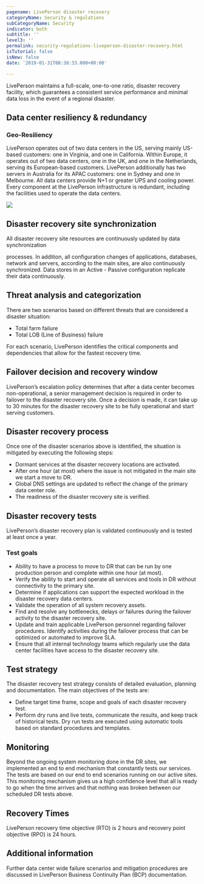 ```yaml
---
pagename: LivePerson disaster recovery
categoryName: Security & regulations
subCategoryName: Security
indicator: both
subtitle: ''
level3: ''
permalink: security-regulations-liveperson-disaster-recovery.html
isTutorial: false
isNew: false
date: '2019-01-31T08:38:33.000+00:00'

---
```

LivePerson maintains a full-scale, one-to-one ratio, disaster recovery facility, which guarantees a consistent service performance and minimal data loss in the event of a regional disaster.

## Data center resiliency & redundancy

### Geo-Resiliency

LivePerson operates out of two data centers in the US, serving mainly US-based customers: one in Virginia, and one in California. Within Europe, it operates out of two data centers, one in the UK, and one in the Netherlands, serving its European-based customers. LivePerson additionally has two servers in Australia for its APAC customers: one in Sydney and one in Melbourne. All data centers provide N+1 or greater UPS and cooling power. Every component at the LivePerson infrastructure is redundant, including the facilities used to operate the data centers.

![](/img/LivePerson-disaster-recovery1.png)

## Disaster recovery site synchronization

All disaster recovery site resources are continuously updated by data synchronization

processes. In addition, all configuration changes of applications, databases, network and servers, according to the main sites, are also continuously synchronized. Data stores in an Active - Passive configuration replicate their data continuously.

## Threat analysis and categorization

There are two scenarios based on different threats that are considered a disaster situation:

* Total farm failure
* Total LOB (Line of Business) failure

For each scenario, LivePerson identifies the critical components and dependencies that allow for the fastest recovery time.

## Failover decision and recovery window

LivePerson’s escalation policy determines that after a data center becomes non-operational, a senior management decision is required in order to failover to the disaster recovery site. Once a decision is made, it can take up to 30 minutes for the disaster recovery site to be fully operational and start serving customers.

## Disaster recovery process

Once one of the disaster scenarios above is identified, the situation is mitigated by executing the following steps:

* Dormant services at the disaster recovery locations are activated.
* After one hour (at most) where the issue is not mitigated in the main site we start a move to DR.
* Global DNS settings are updated to reflect the change of the primary data center role.
* The readiness of the disaster recovery site is verified.

## Disaster recovery tests

LivePerson’s disaster recovery plan is validated continuously and is tested at least once a year.

### Test goals

* Ability to have a process to move to DR that can be run by one production person and complete within one hour (at most).
* Verify the ability to start and operate all services and tools in DR without connectivity to the primary site.
* Determine if applications can support the expected workload in the disaster recovery data centers.
* Validate the operation of all system recovery assets.
* Find and resolve any bottlenecks, delays or failures during the failover activity to the disaster recovery site.
* Update and train applicable LivePerson personnel regarding failover procedures. Identify activities during the failover process that can be optimized or automated to improve SLA.
* Ensure that all internal technology teams which regularly use the data center facilities have access to the disaster recovery site.

## Test strategy

The disaster recovery test strategy consists of detailed evaluation, planning and documentation. The main objectives of the tests are:

* Define target time frame, scope and goals of each disaster recovery test.
* Perform dry runs and live tests, communicate the results, and keep track of historical tests. Dry run tests are executed using automatic tools based on standard procedures and templates.

## Monitoring

Beyond the ongoing system monitoring done in the DR sites, we implemented an end to end mechanism that constantly tests our services. The tests are based on our end to end scenarios running on our active sites. This monitoring mechanism gives us a high confidence level that all is ready to go when the time arrives and that nothing was broken between our scheduled DR tests above.

## Recovery Times

LivePerson recovery time objective (RTO) is 2 hours and recovery point objective (RPO) is 24 hours.

## Additional information

Further data center wide failure scenarios and mitigation procedures are discussed in LivePerson Business Continuity Plan (BCP) documentation.